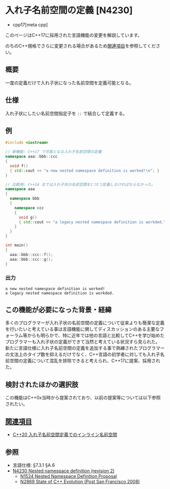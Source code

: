 # 入れ子名前空間の定義 [N4230]
* cpp17[meta cpp]

<!-- start lang caution -->

このページはC++17に採用された言語機能の変更を解説しています。

のちのC++規格でさらに変更される場合があるため[関連項目](#relative_page)を参照してください。

<!-- last lang caution -->

## 概要
一度の定義だけで入れ子状になった名前空間を定義可能となる。

## 仕様

入れ子状にしたい名前空間指定子を `::` で結合して定義する。

## 例
```cpp example
#include <iostream>

// 新機能: C++17 で可能となる入れ子名前空間の定義
namespace aaa::bbb::ccc
{
  void f()
  { std::cout << "a new nested namespace definition is worked!\n"; }
}

// 比較用: C++14 までは入れ子状の名前空間を1つ1つ定義しなければならなかった。
namespace aaa
{
  namespace bbb
  {
    namespace ccc
    {
      void g()
      { std::cout << "a legacy nested namespace definition is workded.\n"; }
    }
  }
}

int main()
{
  aaa::bbb::ccc::f();
  aaa::bbb::ccc::g();
}
```

### 出力
```
a new nested namespace definition is worked!
a legacy nested namespace definition is workded.
```

## この機能が必要になった背景・経緯
多くのプログラマーが入れ子状の名前空間の定義について従来よりも簡潔な定義を行いたいと考えている事は言語機能に関してディスカッションのある主要なフォーラム等からも明らかで、特に近年では他の言語と比較してC++を学び始めたプログラマーも入れ子状の定義ができて当然と考えている状況すら見られた。
新たに言語仕様に入れ子名前空間の定義を追加する事で熟練されたプログラマーの文法上のタイプ数を抑えるだけでなく、C++言語の初学者に対しても入れ子名前空間の定義について混乱を排除できると考えられ、C++17に提案、採用された。

## 検討されたほかの選択肢
この機能はC++0x当時から提案されており、以前の提案等については以下参照されたい。


## <a id="relative-page" href="#relative-page">関連項目</a>
- [C++20 入れ子名前空間定義でのインライン名前空間](/lang/cpp20/nested_inline_mamespaces.md)


## 参照
- 言語仕様: §7.3.1 §A.6
- [N4230 Nested namespace definition (revision 2)](http://www.open-std.org/jtc1/sc22/wg21/docs/papers/2014/n4230.html)
    - [N1524 Nested Namespace Definition Proposal](http://www.open-std.org/jtc1/sc22/wg21/docs/papers/2003/n1524.htm)
    - [N2869 State of C++ Evolution (Post San Francisco 2008)](http://www.open-std.org/jtc1/sc22/wg21/docs/papers/2009/n2869.html)